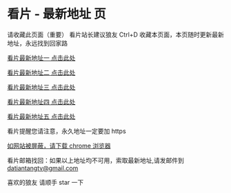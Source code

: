# 看片 - 最新地址 页

请收藏此页面（重要）
看片站长建议狼友 Ctrl+D 收藏本页面，本页随时更新最新地址，永远找到回家路

[看片最新地址一 点击此处](https://tt10.tv)

[看片最新地址二 点击此处](https://tt12.tv)

[看片最新地址三 点击此处](https://tt13.tv)

[看片最新地址四 点击此处](https://tt14.tv)

[看片最新地址五 点击此处](https://tt15.tv)

看片提醒您请注意，永久地址一定要加 https

[如网站被屏蔽，请下载 chrome 浏览器](https://dl.8xiy4.xyz/chrome_93.0.4577.82.apk)

看片邮箱找回：如果以上地址均不可用，索取最新地址,请发邮件到 datiantangtv@gmail.com

喜欢的狼友 请顺手 star 一下
